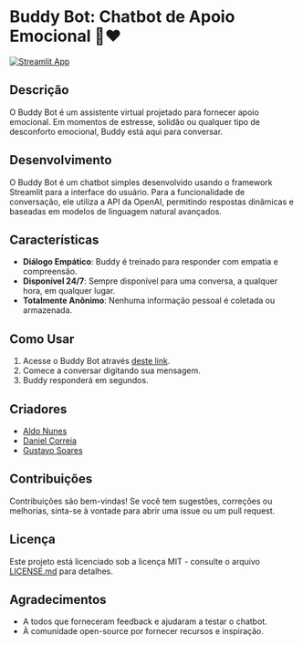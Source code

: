 # Buddy Bot: Chatbot de Apoio Emocional 🤖❤️

[![Streamlit App](https://static.streamlit.io/badges/streamlit_badge_black_white.svg)](https://<your-custom-subdomain>.streamlit.app)

## Descrição

O Buddy Bot é um assistente virtual projetado para fornecer apoio emocional. Em momentos de estresse, solidão ou qualquer tipo de desconforto emocional, Buddy está aqui para conversar.

## Desenvolvimento

O Buddy Bot é um chatbot simples desenvolvido usando o framework Streamlit para a interface do usuário. Para a funcionalidade de conversação, ele utiliza a API da OpenAI, permitindo respostas dinâmicas e baseadas em modelos de linguagem natural avançados.

## Características

- **Diálogo Empático**: Buddy é treinado para responder com empatia e compreensão.
- **Disponível 24/7**: Sempre disponível para uma conversa, a qualquer hora, em qualquer lugar.
- **Totalmente Anônimo**: Nenhuma informação pessoal é coletada ou armazenada.

## Como Usar

1. Acesse o Buddy Bot através [deste link](https://buddybot.streamlit.app).
2. Comece a conversar digitando sua mensagem.
3. Buddy responderá em segundos.

## Criadores

- [Aldo Nunes](https://github.com/AldoNunes001)
- [Daniel Correia](https://github.com/danielcorreia-dev)
- [Gustavo Soares](https://github.com/gusvasconcelos)

## Contribuições

Contribuições são bem-vindas! Se você tem sugestões, correções ou melhorias, sinta-se à vontade para abrir uma issue ou um pull request.

## Licença

Este projeto está licenciado sob a licença MIT - consulte o arquivo [LICENSE.md](LICENSE.md) para detalhes.

## Agradecimentos

- A todos que forneceram feedback e ajudaram a testar o chatbot.
- À comunidade open-source por fornecer recursos e inspiração.

